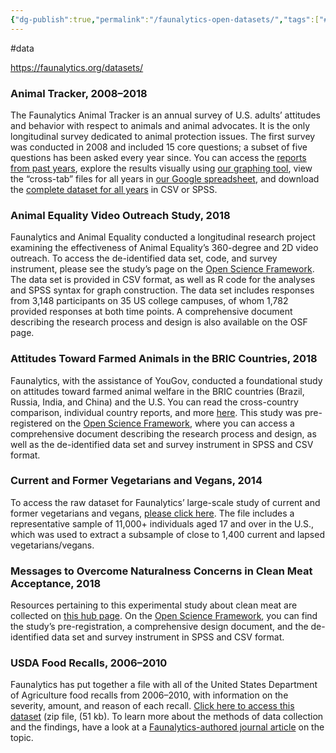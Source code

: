 ```yaml
---
{"dg-publish":true,"permalink":"/faunalytics-open-datasets/","tags":["#data"],"created":"2025-10-23T17:42:42.939+01:00","updated":"2025-10-23T18:06:08.647+01:00"}
---
```


#data 

https://faunalytics.org/datasets/

### Animal Tracker, 2008–2018

The Faunalytics Animal Tracker is an annual survey of U.S. adults’ attitudes and behavior with respect to animals and animal advocates. It is the only longitudinal survey dedicated to animal protection issues. The first survey was conducted in 2008 and included 15 core questions; a subset of five questions has been asked every year since. You can access the [reports from past years](https://faunalytics.org/independent/), explore the results visually using [our graphing tool](https://faunalytics.org/animaltracker/year_all.php), view the “cross-tab” files for all years in [our Google spreadsheet](https://docs.google.com/spreadsheets/d/1PBfWz457BZ6AVjH1fsGIxbHT0fxp9q0pLLmSg2WXU9E/), and download the [complete dataset for all years](https://drive.google.com/drive/folders/1tzr21r8jNCVYlTTT6vYhP2FbvW8xvkpt) in CSV or SPSS.

### Animal Equality Video Outreach Study, 2018

Faunalytics and Animal Equality conducted a longitudinal research project examining the effectiveness of Animal Equality’s 360-degree and 2D video outreach. To access the de-identified data set, code, and survey instrument, please see the study’s page on the [Open Science Framework](https://osf.io/7wh93/). The data set is provided in CSV format, as well as R code for the analyses and SPSS syntax for graph construction. The data set includes responses from 3,148 participants on 35 US college campuses, of whom 1,782 provided responses at both time points. A comprehensive document describing the research process and design is also available on the OSF page.

### Attitudes Toward Farmed Animals in the BRIC Countries, 2018

Faunalytics, with the assistance of YouGov, conducted a foundational study on attitudes toward farmed animal welfare in the BRIC countries (Brazil, Russia, India, and China) and the U.S. You can read the cross-country comparison, individual country reports, and more [here](https://faunalytics.org/attitudes-towards-farmed-animals-bric-countries/). This study was pre-registered on the [Open Science Framework](https://osf.io/qjp8k/), where you can access a comprehensive document describing the research process and design, as well as the de-identified data set and survey instrument in SPSS and CSV format.

### Current and Former Vegetarians and Vegans, 2014

To access the raw dataset for Faunalytics’ large-scale study of current and former vegetarians and vegans, [please click here](https://faunalytics.org/dataset-study-of-current-and-former-vegetarians-and-vegans/). The file includes a representative sample of 11,000+ individuals aged 17 and over in the U.S., which was used to extract a subsample of close to 1,400 current and lapsed vegetarians/vegans.

### Messages to Overcome Naturalness Concerns in Clean Meat Acceptance, 2018

Resources pertaining to this experimental study about clean meat are collected on [this hub page](https://faunalytics.org/clean-meat/). On the [Open Science Framework](https://osf.io/c764h/), you can find the study’s pre-registration, a comprehensive design document, and the de-identified data set and survey instrument in SPSS and CSV format.

### USDA Food Recalls, 2006–2010

Faunalytics has put together a file with all of the United States Department of Agriculture food recalls from 2006–2010, with information on the severity, amount, and reason of each recall. [Click here to access this dataset](https://faunalytics.org/wp-content/uploads/2016/02/Food-Recall-Dataset.zip) (zip file, (51 kb). To learn more about the methods of data collection and the findings, have a look at a [Faunalytics-authored journal article](https://faunalytics.org/feature-article/usda-food-recalls-2006-2010/) on the topic.